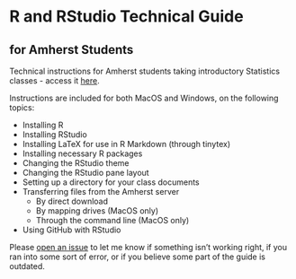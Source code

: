 
# R and RStudio Technical Guide

## for Amherst Students

Technical instructions for Amherst students taking introductory
Statistics classes - access it
[here](https://mcgirjau.github.io/intro-stats/).

Instructions are included for both MacOS and Windows, on the following
topics:

  - Installing R
  - Installing RStudio
  - Installing LaTeX for use in R Markdown (through tinytex)
  - Installing necessary R packages
  - Changing the RStudio theme
  - Changing the RStudio pane layout
  - Setting up a directory for your class documents
  - Transferring files from the Amherst server
      - By direct download
      - By mapping drives (MacOS only)
      - Through the command line (MacOS only)
  - Using GitHub with RStudio

Please [open an issue](https://github.com/mcgirjau/intro-stats/issues)
to let me know if something isn’t working right, if you ran into some
sort of error, or if you believe some part of the guide is outdated.
